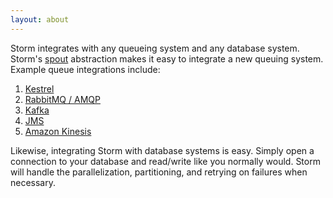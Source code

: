 ```yaml
---
layout: about
---
```


Storm integrates with any queueing system and any database system. Storm's [spout](/apidocs/backtype/storm/spout/ISpout.html) abstraction makes it easy to integrate a new queuing system. Example queue integrations include:

1. [Kestrel](https://github.com/nathanmarz/storm-kestrel)
2. [RabbitMQ / AMQP](https://github.com/Xorlev/storm-amqp-spout)
3. [Kafka](https://github.com/nathanmarz/storm-contrib/tree/master/storm-kafka)
4. [JMS](https://github.com/ptgoetz/storm-jms)
5. [Amazon Kinesis](https://github.com/awslabs/kinesis-storm-spout)

Likewise, integrating Storm with database systems is easy. Simply open a connection to your database and read/write like you normally would. Storm will handle the parallelization, partitioning, and retrying on failures when necessary.